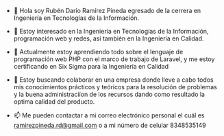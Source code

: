 - 👋 Hola soy Rubén Darío Ramírez Pineda egresado de la cerrera en Ingeniería en Tecnologías de la Información.

- 👀 Estoy interesado en la Ingeniería en Tecnologías de la Información, programación web y redes, así también en la Ingeniería en Calidad.

- 🌱 Actualmente estoy aprendiendo todo sobre el lenguaje de programación web PHP con el marco de trabajo de Laravel, y me estoy certificando 
   en Six Sigma para la Ingeniería en Calidad
   
- 💞️ Estoy buscando colaborar en una empresa donde lleve a cabo todos mis conocimientos prácticos y teóricos para la resolución de problemas y la buena administraciíon de los        recursos dando como resultado la optima calidad del producto.  

- 📫 Me pueden contactar a mi correo electrónico personal el cuál es ramirezpineda.rd@gmail.com o a mi número de celular 8348535149

<!---
ramirezpineda-rd/ramirezpineda-rd is a ✨ special ✨ repository because its `README.md` (this file) appears on your GitHub profile.
You can click the Preview link to take a look at your changes.
--->
